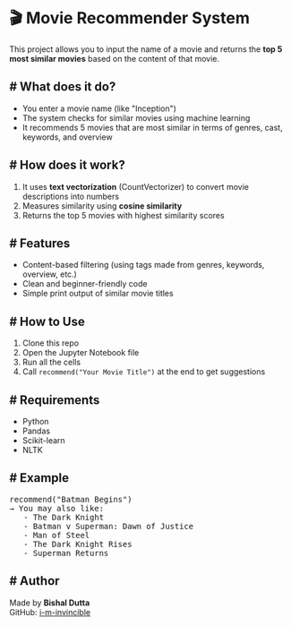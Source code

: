 <h1>🎬 Movie Recommender System</h1>

<p>This project allows you to input the name of a movie and returns the <strong>top 5 most similar movies</strong> based on the content of that movie.</p>

<h2># What does it do?</h2>
<ul>
  <li>You enter a movie name (like "Inception")</li>
  <li>The system checks for similar movies using machine learning</li>
  <li>It recommends 5 movies that are most similar in terms of genres, cast, keywords, and overview</li>
</ul>

<h2># How does it work?</h2>
<ol>
  <li>It uses <strong>text vectorization</strong> (CountVectorizer) to convert movie descriptions into numbers</li>
  <li>Measures similarity using <strong>cosine similarity</strong></li>
  <li>Returns the top 5 movies with highest similarity scores</li>
</ol>

<h2># Features</h2>
<ul>
  <li>Content-based filtering (using tags made from genres, keywords, overview, etc.)</li>
  <li>Clean and beginner-friendly code</li>
  <li>Simple print output of similar movie titles</li>
</ul>

<h2># How to Use</h2>
<ol>
  <li>Clone this repo</li>
  <li>Open the Jupyter Notebook file</li>
  <li>Run all the cells</li>
  <li>Call <code>recommend("Your Movie Title")</code> at the end to get suggestions</li>
</ol>

<h2># Requirements</h2>
<ul>
  <li>Python</li>
  <li>Pandas</li>
  <li>Scikit-learn</li>
  <li>NLTK</li>
</ul>

<h2># Example</h2>
<pre>
recommend("Batman Begins")
→ You may also like:
   - The Dark Knight
   - Batman v Superman: Dawn of Justice
   - Man of Steel
   - The Dark Knight Rises
   - Superman Returns
</pre>

<h2># Author</h2>
<p>Made by <strong>Bishal Dutta</strong><br>
GitHub: <a href="https://github.com/i-m-invincible" target="_blank">i-m-invincible</a></p>
